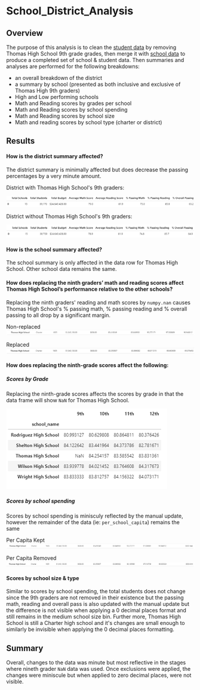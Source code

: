 # School_District_Analysis

## Overview

The purpose of this analysis is to clean the [student data](/Resources/students_complete.csv) by removing Thomas High School 9th grade grades, then merge it with [school data](/Resources/schools_complete.csv) to produce a completed set of school & student data. Then summaries and analyses are performed for the following breakdowns: 
* an overall breakdown of the district
* a summary by school (presented as both inclusive and exclusive of Thomas High 9th graders)
* High and Low performing schools
* Math and Reading scores by grades per school
* Math and Reading scores by school spending
* Math and Reading scores by school size
* Math and reading scores by school type (charter or district)

## Results

#### How is the district summary affected?
The district summary is minimally affected but does decrease the passing percentages by a very minute amount.

District with Thomas High School's 9th graders:

![District_w_THSGr9](/Resources/District_w_THSGr9.PNG)

District without Thomas High School's 9th graders:

![District_wo_THSGr9](/Resources/District_wo_THSGr9.PNG)

#### How is the school summary affected?

The school summary is only affected in the data row for Thomas High School. Other school data remains the same. 

#### How does replacing the ninth graders’ math and reading scores affect Thomas High School’s performance relative to the other schools?

Replacing the ninth graders' reading and math scores by `numpy.nan` causes Thomas High School's % passing math, % passing reading and % overall passing to all drop by a significant margin.

Non-replaced
![NonReplacedSchoolSummary](/Resources/NonReplacedSchoolSummary.PNG)

Replaced
![ReplacedSchoolSummary](/Resources/ReplacedSchoolSummary.PNG)

#### How does replacing the ninth-grade scores affect the following:

##### Scores by Grade

Replacing the ninth-grade scores affects the scores by grade in that the data frame will show `NaN` for Thomas High School.

![NaNTHSGr9](/Resources/NaNTHSGr9.PNG)

##### Scores by school spending

Scores by school spending is minisculy reflected by the manual update, however the remainder of the data (ie: `per_school_capita`) remains the same

Per Capita Kept
![PerCapitaKept](/Resources/PerCapitaKept.PNG)

Per Capita Removed
![PerCapitaRemoved](/Resources/PerCapitaRemoved.PNG)

#### Scores by school size & type

Similar to scores by school spending, the total students does not change since the 9th graders are not removed in their existence but the passing math, reading and overall pass is also updated with the manual update but the difference is not visible when applying a 0 decimal places format and still remains in the medium school size bin. Further more, Thomas High School is still a Charter high school and it's changes are small enough to similarly be invisible when applying the 0 decimal places formatting. 



## Summary

Overall, changes to the data was minute but most reflective in the stages where nineth grader `NaN` data was used. Once exclusions were applied, the changes were miniscule but when applied to zero decimal places, were not visible.
